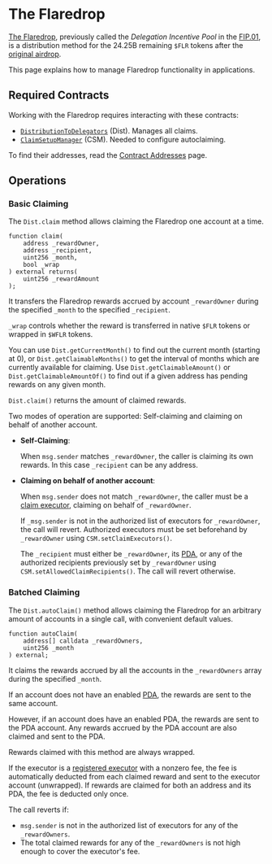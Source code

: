 # The Flaredrop

[The Flaredrop](../tech/the-flaredrop.md), previously called the _Delegation Incentive Pool_ in the [FIP.01](https://flare.network/fip01/), is a distribution method for the 24.25B remaining `$FLR` tokens after the [original airdrop](../tech/flare-launch-process.md#definitions).

This page explains how to manage Flaredrop functionality in applications.

## Required Contracts

Working with the Flaredrop requires interacting with these contracts:

* [`DistributionToDelegators`](https://gitlab.com/flarenetwork/flare-smart-contracts/-/blob/master/contracts/tokenPools/implementation/DistributionToDelegators.sol) (Dist).
    Manages all claims.
* [`ClaimSetupManager`](https://gitlab.com/flarenetwork/flare-smart-contracts/-/blob/master/contracts/claiming/implementation/ClaimSetupManager.sol) (CSM).
    Needed to configure autoclaiming.

To find their addresses, read the [Contract Addresses](../dev/reference/contracts.md) page.

## Operations

### Basic Claiming

The `Dist.claim` method allows claiming the Flaredrop one account at a time.

```solidity
function claim(
    address _rewardOwner,
    address _recipient,
    uint256 _month,
    bool _wrap
) external returns(
    uint256 _rewardAmount
);
```

It transfers the Flaredrop rewards accrued by account `_rewardOwner` during the specified `_month` to the specified `_recipient`.

`_wrap` controls whether the reward is transferred in native `$FLR` tokens or wrapped in `$WFLR` tokens.

You can use `Dist.getCurrentMonth()` to find out the current month (starting at 0), or `Dist.getClaimableMonths()` to get the interval of months which are currently available for claiming.
Use `Dist.getClaimableAmount()` or `Dist.getClaimableAmountOf()` to find out if a given address has pending rewards on any given month.

`Dist.claim()` returns the amount of claimed rewards.

Two modes of operation are supported: Self-claiming and claiming on behalf of another account.

* **Self-Claiming**:

    When `msg.sender` matches `_rewardOwner`, the caller is claiming its own rewards.
    In this case `_recipient` can be any address.

* **Claiming on behalf of another account**:

    When `msg.sender` does not match `_rewardOwner`, the caller must be a [claim executor](../tech/automatic-claiming.md), claiming on behalf of `_rewardOwner`.

    If `_msg.sender` is not in the authorized list of executors for `_rewardOwner`, the call will revert.
    Authorized executors must be set beforehand by `_rewardOwner` using `CSM.setClaimExecutors()`.

    The `_recipient` must either be `_rewardOwner`, its [PDA](../tech/personal-delegation-account.md), or any of the authorized recipients previously set by `_rewardOwner` using `CSM.setAllowedClaimRecipients()`.
    The call will revert otherwise.

### Batched Claiming

The `Dist.autoClaim()` method allows claiming the Flaredrop for an arbitrary amount of accounts in a single call, with convenient default values.

```solidity
function autoClaim(
    address[] calldata _rewardOwners,
    uint256 _month
) external;
```

It claims the rewards accrued by all the accounts in the `_rewardOwners` array during the specified `_month`.

If an account does not have an enabled [PDA](../tech/personal-delegation-account.md), the rewards are sent to the same account.

However, if an account does have an enabled PDA, the rewards are sent to the PDA account.
Any rewards accrued by the PDA account are also claimed and sent to the PDA.

Rewards claimed with this method are always wrapped.

If the executor is a [registered executor](../tech/automatic-claiming.md#registered-claiming-process) with a nonzero fee, the fee is automatically deducted from each claimed reward and sent to the executor account (unwrapped).
If rewards are claimed for both an address and its PDA, the fee is deducted only once.

The call reverts if:

* `msg.sender` is not in the authorized list of executors for any of the `_rewardOwners`.
* The total claimed rewards for any of the `_rewardOwners` is not high enough to cover the executor's fee.
